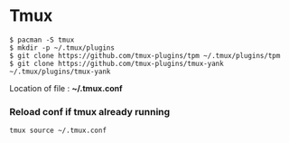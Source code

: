 # Tmux

```
$ pacman -S tmux
$ mkdir -p ~/.tmux/plugins
$ git clone https://github.com/tmux-plugins/tpm ~/.tmux/plugins/tpm
$ git clone https://github.com/tmux-plugins/tmux-yank ~/.tmux/plugins/tmux-yank
```

Location of file : **~/.tmux.conf**

### Reload conf if tmux already running
```
tmux source ~/.tmux.conf
```

